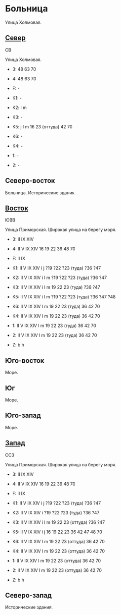 # Больница

Улица Холмовая.

## [Север](./505135.md)

СВ

Улица Холмовая.

* 3:    48  63  70
* 4:    48  63  70
* F:    -
* K1:   -
* K2:   l   m
* K3:   -
* K5:   j   l   m
        16  23 (оттуда) 42  70

* K6:   -
* K4:   -
* 1:    -
* 2:    -

## Северо-восток

Больница.
Исторические здания.

## [Восток](./11520050.md)

ЮВВ

Улица Приморская.
Широкая улица на берегу моря.

* 3:    II  IX  XIV
* 4:    II  V   IX  XIV 16  19  22  36  48  70
* F:    II  IX
* K1:   II  V   IX  XIV
        i   j
        ?19 ?22 ?23 (туда)    ?36 ?47
* K2:   II  V   IX  XIV
        i   l   m
        ?19 ?22 ?23 (туда)    ?36 ?47
* K3:   II  V   IX  XIV
        i   l   m
        19  22  23 (туда)     ?36 ?47
* K5:   II  V   IX  XIV
        i   l   m
        ?19 ?22 ?23 (туда)    ?36 ?47 ?48

* K6:   II  V   IX  XIV
        l   m
        19  22  23 (туда) 36  42  70
* K4:   II  V   IX  XIV
        l   m
        19  22  23 (туда) 36  42  70
* 1:    II  V   IX  XIV
        l   m
        19  22  23 (туда) 36  42  70
* 2:    II  V   IX  XIV
        l   m
        19  22  23 (туда) 36  42  70

* Z:    b   h

## Юго-восток

Море.

## Юг

Море.

## Юго-запад

Море.

## [Запад](./11500050.md)

ССЗ

Улица Приморская.
Широкая улица на берегу моря.

* 3:    II  IX  XIV
* 4:    II  V   IX  XIV 16  19  22  36  48  70
* F:    II  IX
* K1:   II  V   IX  XIV
        i   j
        ?19 ?22 ?23 (туда)    ?36 ?47
* K2:   II  V   IX  XIV
        i
        ?19 ?22 ?23 (туда)    ?36 ?47
* K3:   II  V   IX  XIV
        i   l   m
        19  22  23 (оттуда) ?36 ?47
* K5:   II  V   IX  XIV
        i   j
        16  19  22  23  36  42  47  48  70

* K6:   II  V   IX  XIV
        l   m
        19  22  23 (оттуда) 36  42  70
* K4:   II  V   IX  XIV
        l   m
        19  22  23 (оттуда) 36  42  70
* 1:    II  V   IX  XIV
        l   m
        19  22  23 (оттуда) 36  42  70
* 2:    II  V   IX  XIV
        l   m
        19  22  23 (оттуда) 36  42  70

* Z:    b   h

## Северо-запад

Исторические здания.
